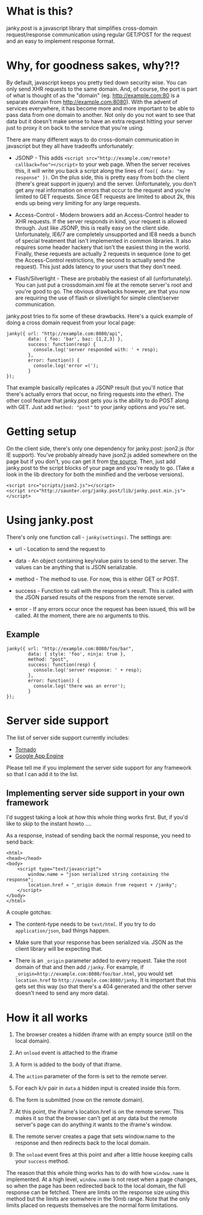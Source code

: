 # What is this?

janky.post is a javascript library that simplifies cross-domain
request/response communication using regular GET/POST for the request and an
easy to implement response format.

# Why, for goodness sakes, why?!?

By default, javascript keeps you pretty tied down security wise. You can only
send XHR requests to the same domain. And, of course, the port is part of what
is thought of as the "domain" (eg. http://example.com:80 is a separate domain
from http://example.com:8080). With the advent of services everywhere, it has
become more and more important to be able to pass data from one domain to
another. Not only do you not want to see that data but it doesn't make sense to
have an extra request hitting your server just to proxy it on back to the
service that you're using.

There are many different ways to do cross-domain communication in javascript
but they all have tradeoffs unfortunately:

- JSONP - This adds `<script src="http://example.com/remote?callback=foo"></script>` to your web
  page. When the server receives this, it will write you back a script along
  the lines of `foo({ data: "my response" })`. On the plus side, this is pretty
  easy from both the client (there's great support in jquery) and the
  server. Unfortunately, you don't get any real information on errors that
  occur to the request and you're limited to GET requests. Since GET requests
  are limited to about 2k, this ends up being very limiting for any large
  requests.

- Access-Control - Modern browsers add an Access-Control header to XHR
  requests. If the server responds in kind, your request is allowed
  through. Just like JSONP, this is really easy on the client
  side. Unfortunately, IE6/7 are completely unsupported and IE8 needs a bunch
  of special treatment that isn't implemented in common libraries. It also
  requires some header hackery that isn't the easiest thing in the
  world. Finally, these requests are actually 2 requests in sequence (one to
  get the Access-Control restrictions, the second to actually send the
  request). This just adds latency to your users that they don't need.

- Flash/Silverlight - These are probably the easiest of all
  (unfortunately). You can just put a crossdomain.xml file at the remote
  server's root and you're good to go. The obvious drawbacks however, are that
  you now are requiring the use of flash or sliverlight for simple
  client/server communication.

janky.post tries to fix some of these drawbacks. Here's a quick example of
doing a cross domain request from your local page:

    janky({ url: "http://example.com:8080/api", 
            data: { foo: 'bar', baz: [1,2,3] }, 
            success: function(resp) {
              console.log('server responded with: ' + resp);
            }, 
            error: function() {
              console.log('error =(');
            }
    });

That example basically replicates a JSONP result (but you'll notice that
there's actually errors that occur, no firing requests into the ether). The
other cool feature that janky.post gets you is the ability to do POST along
with GET. Just add `method: "post"` to your janky options and you're set.

# Getting setup

On the client side, there's only one dependency for janky.post: json2.js (for
IE support). You've probably already have json2.js added somewhere on the page
but if you don't, you can get it from [the
source](http://json.org/json2.js). Then, just add janky.post to the script
blocks of your page and you're ready to go. (Take a look in the lib directory
for both the minified and the verbose versions).

    <script src="scripts/json2.js"></script>
    <script src="http://saunter.org/janky.post/lib/janky.post.min.js"></script>

# Using janky.post

There's only one function call - `janky(settings)`. The settings are:

- url - Location to send the request to

- data - An object containing key/value pairs to send to the server. The values
  can be anything that is JSON serializable.

- method - The method to use. For now, this is either GET or POST.

- success - Function to call with the response's result. This is called with
  the JSON parsed results of the respons from the remote server.

- error - If any errors occur once the request has been issued, this will be
  called. At the moment, there are no arguments to this.

## Example

    janky({ url: "http://example.com:8080/foo/bar",
            data: { style: 'foo', ninja: true },
            method: "post",
            success: function(resp) {
              console.log('server response: ' + resp);
            },
            error: function() {
              console.log('there was an error');
            }
    });

# Server side support

The list of server side support currently includes:

- [Tornado](https://github.com/pyronicide/janky.post/tree/master/python)
- [Google App Engine](https://github.com/pyronicide/janky.post/tree/master/python)


Please tell me if you implement the server side support for any framework so
that I can add it to the list.

## Implementing server side support in your own framework

I'd suggest taking a look at how this whole thing works first. But, if you'd
like to skip to the instant howto ....

As a response, instead of sending back the normal response, you need to send
back:

    <html>
    <head></head>
    <body>
        <script type="text/javascript">
            window.name = "json serialized string containing the response";
            location.href = "_origin domain from request + /janky";
        </script>
    </body>
    </html>

A couple gotchas:

- The content-type needs to be `text/html`. If you try to do
  `application/json`, bad things happen.

- Make sure that your response has been serialized via. JSON as the client
  library will be expecting that.

- There is an `_origin` parameter added to every request. Take the root domain
  of that and then add `/janky`. For example, if
  `_origin=http://example.com:8080/foo/bar.html`, you would set `location.href`
  to `http://example.com:8080/janky`. It is important that this gets set this
  way (so that there's a 404 generated and the other server doesn't need to
  send any more data).

# How it all works

1. The browser creates a hidden iframe with an empty source (still on the local
   domain).

5. An `onload` event is attached to the iframe

2. A form is added to the body of that iframe.

3. The `action` parameter of the form is set to the remote server.

4. For each k/v pair in `data` a hidden input is created inside this form.

6. The form is submitted (now on the remote domain).

7. At this point, the iframe's location.href is on the remote server. This
   makes it so that the browser can't get at any data but the remote server's
   page can do anything it wants to the iframe's window.

7. The remote server creates a page that sets window.name to the response and
   then redirects back to the local domain.

8. The `onload` event fires at this point and after a little house keeping
   calls your `success` method.

The reason that this whole thing works has to do with how `window.name` is
implemented. At a high level, `window.name` is not reset when a page changes,
so when the page has been redirected back to the local domain, the full
response can be fetched. There are limits on the response size using this
method but the limits are somwhere in the 10mb range. Note that the only limits
placed on requests themselves are the normal form limitations.

